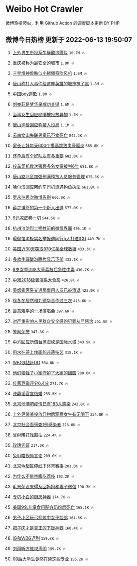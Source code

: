 # Weibo Hot Crawler 



微博热榜爬虫，利用 Github Action 的调度脚本更新 BY PHP 


## 微博今日热榜 更新于 2022-06-13 19:50:07 
1. [上外男生所投系牛磺酸泡腾片](https://s.weibo.com/weibo?q=%23%E4%B8%8A%E5%A4%96%E7%94%B7%E7%94%9F%E6%89%80%E6%8A%95%E7%B3%BB%E7%89%9B%E7%A3%BA%E9%85%B8%E6%B3%A1%E8%85%BE%E7%89%87%23&Refer=top) `10.7M 🔥` 

1. [重庆被称为最安全的城市](https://s.weibo.com/weibo?q=%23%E9%87%8D%E5%BA%86%E8%A2%AB%E7%A7%B0%E4%B8%BA%E6%9C%80%E5%AE%89%E5%85%A8%E7%9A%84%E5%9F%8E%E5%B8%82%23&Refer=top) `1.9M 🔥` 

1. [三星堆神兽酷似小猪佩奇吹风机](https://s.weibo.com/weibo?q=%23%E4%B8%89%E6%98%9F%E5%A0%86%E7%A5%9E%E5%85%BD%E9%85%B7%E4%BC%BC%E5%B0%8F%E7%8C%AA%E4%BD%A9%E5%A5%87%E5%90%B9%E9%A3%8E%E6%9C%BA%23&Refer=top) `1.8M 🔥` 

1. [唐山称打人事件给这座英雄的城市抹了黑](https://s.weibo.com/weibo?q=%23%E5%94%90%E5%B1%B1%E7%A7%B0%E6%89%93%E4%BA%BA%E4%BA%8B%E4%BB%B6%E7%BB%99%E8%BF%99%E5%BA%A7%E8%8B%B1%E9%9B%84%E7%9A%84%E5%9F%8E%E5%B8%82%E6%8A%B9%E4%BA%86%E9%BB%91%23&Refer=top) `1.8M 🔥` 

1. [中国boy道歉](https://s.weibo.com/weibo?q=%23%E4%B8%AD%E5%9B%BDboy%E9%81%93%E6%AD%89%23&Refer=top) `1.8M 🔥` 

1. [刘亦菲是梦华录成功关键](https://s.weibo.com/weibo?q=%23%E5%88%98%E4%BA%A6%E8%8F%B2%E6%98%AF%E6%A2%A6%E5%8D%8E%E5%BD%95%E6%88%90%E5%8A%9F%E5%85%B3%E9%94%AE%23&Refer=top) `1.6M 🔥` 

1. [当事女生回应咖啡被投放异物](https://s.weibo.com/weibo?q=%23%E5%BD%93%E4%BA%8B%E5%A5%B3%E7%94%9F%E5%9B%9E%E5%BA%94%E5%92%96%E5%95%A1%E8%A2%AB%E6%8A%95%E6%94%BE%E5%BC%82%E7%89%A9%23&Refer=top) `1.1M 🔥` 

1. [唐山徐敏回应称被人设局](https://s.weibo.com/weibo?q=%23%E5%94%90%E5%B1%B1%E5%BE%90%E6%95%8F%E5%9B%9E%E5%BA%94%E7%A7%B0%E8%A2%AB%E4%BA%BA%E8%AE%BE%E5%B1%80%23&Refer=top) `1.1M 🔥` 

1. [云南文山失联男童已不幸死亡](https://s.weibo.com/weibo?q=%23%E4%BA%91%E5%8D%97%E6%96%87%E5%B1%B1%E5%A4%B1%E8%81%94%E7%94%B7%E7%AB%A5%E5%B7%B2%E4%B8%8D%E5%B9%B8%E6%AD%BB%E4%BA%A1%23&Refer=top) `842.3K 🔥` 

1. [家长让娃每天600个摸高跳致患骨骺炎](https://s.weibo.com/weibo?q=%23%E5%AE%B6%E9%95%BF%E8%AE%A9%E5%A8%83%E6%AF%8F%E5%A4%A9600%E4%B8%AA%E6%91%B8%E9%AB%98%E8%B7%B3%E8%87%B4%E6%82%A3%E9%AA%A8%E9%AA%BA%E7%82%8E%23&Refer=top) `685.0K 🔥` 

1. [怀孕后有个好队友有多重要](https://s.weibo.com/weibo?q=%23%E6%80%80%E5%AD%95%E5%90%8E%E6%9C%89%E4%B8%AA%E5%A5%BD%E9%98%9F%E5%8F%8B%E6%9C%89%E5%A4%9A%E9%87%8D%E8%A6%81%23&Refer=top) `682.0K 🔥` 

1. [校车司机数次猥亵多名女童被判6年](https://s.weibo.com/weibo?q=%23%E6%A0%A1%E8%BD%A6%E5%8F%B8%E6%9C%BA%E6%95%B0%E6%AC%A1%E7%8C%A5%E4%BA%B5%E5%A4%9A%E5%90%8D%E5%A5%B3%E7%AB%A5%E8%A2%AB%E5%88%A46%E5%B9%B4%23&Refer=top) `681.8K 🔥` 

1. [唐山路北区加强刑满释放人员服务管理](https://s.weibo.com/weibo?q=%23%E5%94%90%E5%B1%B1%E8%B7%AF%E5%8C%97%E5%8C%BA%E5%8A%A0%E5%BC%BA%E5%88%91%E6%BB%A1%E9%87%8A%E6%94%BE%E4%BA%BA%E5%91%98%E6%9C%8D%E5%8A%A1%E7%AE%A1%E7%90%86%23&Refer=top) `675.8K 🔥` 

1. [哈尔滨回应网约车司机遭遇钓鱼执法](https://s.weibo.com/weibo?q=%23%E5%93%88%E5%B0%94%E6%BB%A8%E5%9B%9E%E5%BA%94%E7%BD%91%E7%BA%A6%E8%BD%A6%E5%8F%B8%E6%9C%BA%E9%81%AD%E9%81%87%E9%92%93%E9%B1%BC%E6%89%A7%E6%B3%95%23&Refer=top) `661.8K 🔥` 

1. [罗永浩再次微博告别](https://s.weibo.com/weibo?q=%23%E7%BD%97%E6%B0%B8%E6%B5%A9%E5%86%8D%E6%AC%A1%E5%BE%AE%E5%8D%9A%E5%91%8A%E5%88%AB%23&Refer=top) `606.0K 🔥` 

1. [薛之谦签的第一个新人出道](https://s.weibo.com/weibo?q=%23%E8%96%9B%E4%B9%8B%E8%B0%A6%E7%AD%BE%E7%9A%84%E7%AC%AC%E4%B8%80%E4%B8%AA%E6%96%B0%E4%BA%BA%E5%87%BA%E9%81%93%23&Refer=top) `577.0K 🔥` 

1. [9元凉皮卷一切](https://s.weibo.com/weibo?q=%239%E5%85%83%E5%87%89%E7%9A%AE%E5%8D%B7%E4%B8%80%E5%88%87%23&Refer=top) `544.5K 🔥` 

1. [杭州消防烈士牺牲前的微信界面](https://s.weibo.com/weibo?q=%23%E6%9D%AD%E5%B7%9E%E6%B6%88%E9%98%B2%E7%83%88%E5%A3%AB%E7%89%BA%E7%89%B2%E5%89%8D%E7%9A%84%E5%BE%AE%E4%BF%A1%E7%95%8C%E9%9D%A2%23&Refer=top) `496.1K 🔥` 

1. [瑜伽馆老板实名举报遭同行5人打进ICU](https://s.weibo.com/weibo?q=%23%E7%91%9C%E4%BC%BD%E9%A6%86%E8%80%81%E6%9D%BF%E5%AE%9E%E5%90%8D%E4%B8%BE%E6%8A%A5%E9%81%AD%E5%90%8C%E8%A1%8C5%E4%BA%BA%E6%89%93%E8%BF%9BICU%23&Refer=top) `449.7K 🔥` 

1. [美国近30天窃取970亿条全球数据](https://s.weibo.com/weibo?q=%23%E7%BE%8E%E5%9B%BD%E8%BF%9130%E5%A4%A9%E7%AA%83%E5%8F%96970%E4%BA%BF%E6%9D%A1%E5%85%A8%E7%90%83%E6%95%B0%E6%8D%AE%23&Refer=top) `433.3K 🔥` 

1. [多款牛磺酸泡腾片显示下架](https://s.weibo.com/weibo?q=%23%E5%A4%9A%E6%AC%BE%E7%89%9B%E7%A3%BA%E9%85%B8%E6%B3%A1%E8%85%BE%E7%89%87%E6%98%BE%E7%A4%BA%E4%B8%8B%E6%9E%B6%23&Refer=top) `433.1K 🔥` 

1. [8岁女童连吃大量荔枝后急性中毒](https://s.weibo.com/weibo?q=%238%E5%B2%81%E5%A5%B3%E7%AB%A5%E8%BF%9E%E5%90%83%E5%A4%A7%E9%87%8F%E8%8D%94%E6%9E%9D%E5%90%8E%E6%80%A5%E6%80%A7%E4%B8%AD%E6%AF%92%23&Refer=top) `430.7K 🔥` 

1. [中戏2018级表演系大合影](https://s.weibo.com/weibo?q=%23%E4%B8%AD%E6%88%8F2018%E7%BA%A7%E8%A1%A8%E6%BC%94%E7%B3%BB%E5%A4%A7%E5%90%88%E5%BD%B1%23&Refer=top) `426.8K 🔥` 

1. [吸烟乘客系交通局借用人员已被清退](https://s.weibo.com/weibo?q=%23%E5%90%B8%E7%83%9F%E4%B9%98%E5%AE%A2%E7%B3%BB%E4%BA%A4%E9%80%9A%E5%B1%80%E5%80%9F%E7%94%A8%E4%BA%BA%E5%91%98%E5%B7%B2%E8%A2%AB%E6%B8%85%E9%80%80%23&Refer=top) `423.0K 🔥` 

1. [徐冬冬居然和刘德华合作过三次](https://s.weibo.com/weibo?q=%23%E5%BE%90%E5%86%AC%E5%86%AC%E5%B1%85%E7%84%B6%E5%92%8C%E5%88%98%E5%BE%B7%E5%8D%8E%E5%90%88%E4%BD%9C%E8%BF%87%E4%B8%89%E6%AC%A1%23&Refer=top) `415.6K 🔥` 

1. [最意难平的一场演唱会](https://s.weibo.com/weibo?q=%23%E6%9C%80%E6%84%8F%E9%9A%BE%E5%B9%B3%E7%9A%84%E4%B8%80%E5%9C%BA%E6%BC%94%E5%94%B1%E4%BC%9A%23&Refer=top) `397.6K 🔥` 

1. [对严重影响人民群众安全感的犯罪从严惩治](https://s.weibo.com/weibo?q=%23%E5%AF%B9%E4%B8%A5%E9%87%8D%E5%BD%B1%E5%93%8D%E4%BA%BA%E6%B0%91%E7%BE%A4%E4%BC%97%E5%AE%89%E5%85%A8%E6%84%9F%E7%9A%84%E7%8A%AF%E7%BD%AA%E4%BB%8E%E4%B8%A5%E6%83%A9%E6%B2%BB%23&Refer=top) `351.8K 🔥` 

1. [警察荣誉](https://s.weibo.com/weibo?q=%23%E8%AD%A6%E5%AF%9F%E8%8D%A3%E8%AA%89%23&Refer=top) `347.6K 🔥` 

1. [中方回应所谓台湾海峡是国际水域](https://s.weibo.com/weibo?q=%23%E4%B8%AD%E6%96%B9%E5%9B%9E%E5%BA%94%E6%89%80%E8%B0%93%E5%8F%B0%E6%B9%BE%E6%B5%B7%E5%B3%A1%E6%98%AF%E5%9B%BD%E9%99%85%E6%B0%B4%E5%9F%9F%23&Refer=top) `343.9K 🔥` 

1. [用水在茶上作画的非遗技艺](https://s.weibo.com/weibo?q=%23%E7%94%A8%E6%B0%B4%E5%9C%A8%E8%8C%B6%E4%B8%8A%E4%BD%9C%E7%94%BB%E7%9A%84%E9%9D%9E%E9%81%97%E6%8A%80%E8%89%BA%23&Refer=top) `315.1K 🔥` 

1. [WBG对战EDG](https://s.weibo.com/weibo?q=%23WBG%E5%AF%B9%E6%88%98EDG%23&Refer=top) `304.0K 🔥` 

1. [他们牺牲了小家守护了大家的团圆](https://s.weibo.com/weibo?q=%23%E4%BB%96%E4%BB%AC%E7%89%BA%E7%89%B2%E4%BA%86%E5%B0%8F%E5%AE%B6%E5%AE%88%E6%8A%A4%E4%BA%86%E5%A4%A7%E5%AE%B6%E7%9A%84%E5%9B%A2%E5%9C%86%23&Refer=top) `280.6K 🔥` 

1. [传家豆瓣评分6.4分](https://s.weibo.com/weibo?q=%23%E4%BC%A0%E5%AE%B6%E8%B1%86%E7%93%A3%E8%AF%84%E5%88%866.4%E5%88%86%23&Refer=top) `271.7K 🔥` 

1. [许静韬官宣结婚](https://s.weibo.com/weibo?q=%23%E8%AE%B8%E9%9D%99%E9%9F%AC%E5%AE%98%E5%AE%A3%E7%BB%93%E5%A9%9A%23&Refer=top) `255.5K 🔥` 

1. [北京涉酒吧疫情已有183人感染](https://s.weibo.com/weibo?q=%23%E5%8C%97%E4%BA%AC%E6%B6%89%E9%85%92%E5%90%A7%E7%96%AB%E6%83%85%E5%B7%B2%E6%9C%89183%E4%BA%BA%E6%84%9F%E6%9F%93%23&Refer=top) `242.0K 🔥` 

1. [上外尹某某投放异物后观察女生有无喝下](https://s.weibo.com/weibo?q=%23%E4%B8%8A%E5%A4%96%E5%B0%B9%E6%9F%90%E6%9F%90%E6%8A%95%E6%94%BE%E5%BC%82%E7%89%A9%E5%90%8E%E8%A7%82%E5%AF%9F%E5%A5%B3%E7%94%9F%E6%9C%89%E6%97%A0%E5%96%9D%E4%B8%8B%23&Refer=top) `234.8K 🔥` 

1. [北京社会面筛查1例感染者](https://s.weibo.com/weibo?q=%23%E5%8C%97%E4%BA%AC%E7%A4%BE%E4%BC%9A%E9%9D%A2%E7%AD%9B%E6%9F%A51%E4%BE%8B%E6%84%9F%E6%9F%93%E8%80%85%23&Refer=top) `226.0K 🔥` 

1. [曾舜晞打戏直拍](https://s.weibo.com/weibo?q=%23%E6%9B%BE%E8%88%9C%E6%99%9E%E6%89%93%E6%88%8F%E7%9B%B4%E6%8B%8D%23&Refer=top) `224.4K 🔥` 

1. [玫瑰凭证](https://s.weibo.com/weibo?q=%E7%8E%AB%E7%91%B0%E5%87%AD%E8%AF%81&Refer=top) `217.0K 🔥` 

1. [兔叭咯视频言论](https://s.weibo.com/weibo?q=%E5%85%94%E5%8F%AD%E5%92%AF%E8%A7%86%E9%A2%91%E8%A8%80%E8%AE%BA&Refer=top) `209.0K 🔥` 

1. [北京今起暂停线下体育赛事](https://s.weibo.com/weibo?q=%23%E5%8C%97%E4%BA%AC%E4%BB%8A%E8%B5%B7%E6%9A%82%E5%81%9C%E7%BA%BF%E4%B8%8B%E4%BD%93%E8%82%B2%E8%B5%9B%E4%BA%8B%23&Refer=top) `201.0K 🔥` 

1. [为什么不能空腹吃荔枝](https://s.weibo.com/weibo?q=%23%E4%B8%BA%E4%BB%80%E4%B9%88%E4%B8%8D%E8%83%BD%E7%A9%BA%E8%85%B9%E5%90%83%E8%8D%94%E6%9E%9D%23&Refer=top) `192.2K 🔥` 

1. [毛景荣没来得及回妈妈和妻子微信](https://s.weibo.com/weibo?q=%23%E6%AF%9B%E6%99%AF%E8%8D%A3%E6%B2%A1%E6%9D%A5%E5%BE%97%E5%8F%8A%E5%9B%9E%E5%A6%88%E5%A6%88%E5%92%8C%E5%A6%BB%E5%AD%90%E5%BE%AE%E4%BF%A1%23&Refer=top) `190.3K 🔥` 

1. [专坑小白的厨房神器](https://s.weibo.com/weibo?q=%E4%B8%93%E5%9D%91%E5%B0%8F%E7%99%BD%E7%9A%84%E5%8E%A8%E6%88%BF%E7%A5%9E%E5%99%A8&Refer=top) `174.7K 🔥` 

1. [美国9名儿童食用配方奶粉后死亡](https://s.weibo.com/weibo?q=%23%E7%BE%8E%E5%9B%BD9%E5%90%8D%E5%84%BF%E7%AB%A5%E9%A3%9F%E7%94%A8%E9%85%8D%E6%96%B9%E5%A5%B6%E7%B2%89%E5%90%8E%E6%AD%BB%E4%BA%A1%23&Refer=top) `165.1K 🔥` 

1. [男子小区玩弓箭射中女子脸部](https://s.weibo.com/weibo?q=%23%E7%94%B7%E5%AD%90%E5%B0%8F%E5%8C%BA%E7%8E%A9%E5%BC%93%E7%AE%AD%E5%B0%84%E4%B8%AD%E5%A5%B3%E5%AD%90%E8%84%B8%E9%83%A8%23&Refer=top) `164.8K 🔥` 

1. [把子肉才是真正的下饭神器](https://s.weibo.com/weibo?q=%23%E6%8A%8A%E5%AD%90%E8%82%89%E6%89%8D%E6%98%AF%E7%9C%9F%E6%AD%A3%E7%9A%84%E4%B8%8B%E9%A5%AD%E7%A5%9E%E5%99%A8%23&Refer=top) `160.4K 🔥` 

1. [iG和WBG迟到](https://s.weibo.com/weibo?q=%23iG%E5%92%8CWBG%E8%BF%9F%E5%88%B0%23&Refer=top) `159.8K 🔥` 

1. [刘雨昕方维权声明](https://s.weibo.com/weibo?q=%23%E5%88%98%E9%9B%A8%E6%98%95%E6%96%B9%E7%BB%B4%E6%9D%83%E5%A3%B0%E6%98%8E%23&Refer=top) `159.7K 🔥` 

1. [00后大学生竟然在读这些专业](https://s.weibo.com/weibo?q=%2300%E5%90%8E%E5%A4%A7%E5%AD%A6%E7%94%9F%E7%AB%9F%E7%84%B6%E5%9C%A8%E8%AF%BB%E8%BF%99%E4%BA%9B%E4%B8%93%E4%B8%9A%23&Refer=top) `155.2K 🔥` 

